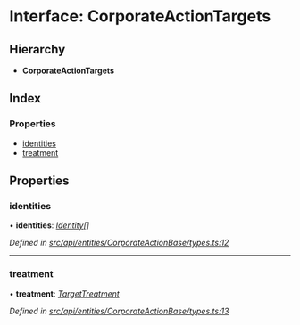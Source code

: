 # Interface: CorporateActionTargets

## Hierarchy

* **CorporateActionTargets**

## Index

### Properties

* [identities](corporateactiontargets.md#identities)
* [treatment](corporateactiontargets.md#treatment)

## Properties

###  identities

• **identities**: *[Identity](../classes/identity.md)[]*

*Defined in [src/api/entities/CorporateActionBase/types.ts:12](https://github.com/PolymathNetwork/polymesh-sdk/blob/38ee8078/src/api/entities/CorporateActionBase/types.ts#L12)*

___

###  treatment

• **treatment**: *[TargetTreatment](../enums/targettreatment.md)*

*Defined in [src/api/entities/CorporateActionBase/types.ts:13](https://github.com/PolymathNetwork/polymesh-sdk/blob/38ee8078/src/api/entities/CorporateActionBase/types.ts#L13)*
